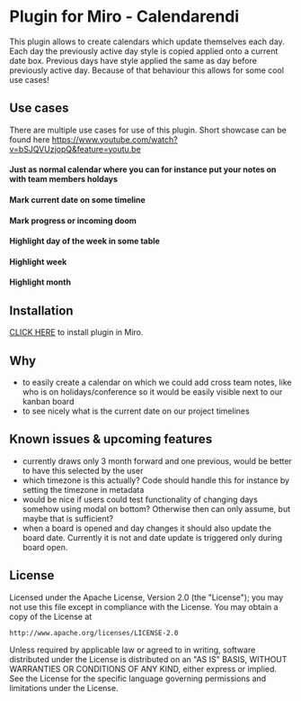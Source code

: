 # Plugin for Miro - Calendarendi

This plugin allows to create calendars which update themselves each day. Each day the previously active day style is copied applied onto a current date box. 
Previous days have style applied the same as day before previously active day. Because of that behaviour this allows for some cool use cases!

## Use cases
There are multiple use cases for use of this plugin. Short showcase can be found here https://www.youtube.com/watch?v=bSJQVUzjopQ&feature=youtu.be

#### Just as normal calendar where you can for instance put your notes on with team members holdays

#### Mark current date on some timeline

#### Mark progress or incoming doom

#### Highlight day of the week in some table

#### Highlight week

#### Highlight month


## Installation
[CLICK HERE](https://miro.com/oauth/authorize/?response_type=token&client_id=3074457347056504522&redirect_uri=https://kaszaq.github.io/miro-calendarendi/installComplete.html) to install plugin in Miro.

## Why

* to easily create a calendar on which we could add cross team notes, like who is on holidays/conference so it would be easily visible next to our kanban board
* to see nicely what is the current date on our project timelines

## Known issues & upcoming features
* currently draws only 3 month forward and one previous, would be better to have this selected by the user
* which timezone is this actually? Code should handle this for instance by setting the timezone in metadata
* would be nice if users could test functionality of changing days somehow using modal on bottom? Otherwise then can only assume, but maybe that is sufficient?
* when a board is opened and day changes it should also update the board date. Currently it is not and date update is triggered only during board open.

## License

Licensed under the Apache License, Version 2.0 (the "License");
you may not use this file except in compliance with the License.
You may obtain a copy of the License at

    http://www.apache.org/licenses/LICENSE-2.0

Unless required by applicable law or agreed to in writing, software
distributed under the License is distributed on an "AS IS" BASIS,
WITHOUT WARRANTIES OR CONDITIONS OF ANY KIND, either express or implied.
See the License for the specific language governing permissions and
limitations under the License.
